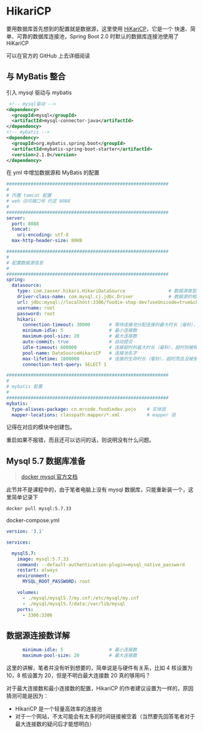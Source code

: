 # HikariCP

要用数据库首先想到的配置就是数据源，这里使用 [HiKariCP](https://github.com/brettwooldridge/HikariCP)，它是一个 快速、简单、可靠的数据库连接池，Spring Boot 2.0 时默认的数据库连接池使用了 HiKariCP

可以在官方的 GitHub 上去详细阅读

## 与 MyBatis 整合

引入 mysql 驱动与 mybatis

```xml
 <!-- mysql驱动 -->
<dependency>
  <groupId>mysql</groupId>
  <artifactId>mysql-connector-java</artifactId>
</dependency>
<!-- mybatis -->
<dependency>
  <groupId>org.mybatis.spring.boot</groupId>
  <artifactId>mybatis-spring-boot-starter</artifactId>
  <version>2.1.0</version>
</dependency>
```

在 yml 中增加数据源和 MyBatis 的配置

```yml
############################################################
#
# 内置 tomcat 配置
# web 访问端口号 约定 8088
#
############################################################
server:
  port: 8088
  tomcat:
    uri-encoding: utf-8
  max-http-header-size: 80KB

############################################################
#
# 配置数据源信息
#
############################################################
spring:
  datasource:
    type: com.zaxxer.hikari.HikariDataSource                # 数据源类型：HikariCP
    driver-class-name: com.mysql.cj.jdbc.Driver             # 数据源的相关配置
    url: jdbc:mysql://localhost:3306/foodie-shop-dev?useUnicode=true&characterEncoding=UTF-8&autoReconnect=true
    username: root
    password: root
    hikari:
      connection-timeout: 30000       # 等待连接池分配连接的最大时长（毫秒），超过这个时长还没可用的连接则发生SQ
      minimum-idle: 5                 # 最小连接数
      maximum-pool-size: 20           # 最大连接数
      auto-commit: true               # 自动提交
      idle-timeout: 600000            # 连接超时的最大时长（毫秒），超时则被释放（retired），默认:10分钟
      pool-name: DateSourceHikariCP   # 连接池名字
      max-lifetime: 1800000           # 连接的生命时长（毫秒），超时而且没被使用则被释放（retired），默认:30分钟
      connection-test-query: SELECT 1

############################################################
#
# mybatis 配置
#
############################################################
mybatis:
  type-aliases-package: cn.mrcode.foodiedev.pojo    # 实体层
  mapper-locations: classpath:mapper/*.xml          # mapper 层
```

记得在对应的模块中创建包。

重启如果不报错，而且还可以访问的话，则说明没有什么问题。

## Mysql 5.7 数据库准备

> [docker mysql 官方文档](https://hub.docker.com/_/mysql/)

此节并不是课程中的，由于笔者电脑上没有 mysql 数据库，只能重新装一个，这里简单记录下

```bash
docker pull mysql:5.7.33
```

docker-compose.yml

```yml
version: '3.1'

services:

  mysql5.7:
    image: mysql:5.7.33
    command: --default-authentication-plugin=mysql_native_password
    restart: always
    environment:
      MYSQL_ROOT_PASSWORD: root

    volumes:
      - ./mysql/mysql5.7/my.cnf:/etc/mysql/my.cnf
      - ./mysql/mysql5.7/data:/var/lib/mysql
    ports:
      - 3306:3306
```

## 数据源连接数详解

```yml
      minimum-idle: 5                 # 最小连接数
      maximum-pool-size: 20           # 最大连接数
```

这里的讲解，笔者并没有听到想要的，简单说是与硬件有关系，比如 4 核设置为 10，8 核设置为 20，但是不明白最大连接数  20 真的够用吗？

对于最大连接数和最小连接数的配置，HikariCP 的作者建议设置为一样的，原因猜测可能是因为：

- HikariCP 是一个轻量高效率的连接池
- 对于一个网站，不太可能会有太多的时间链接被空着（当然要先回答笔者对于最大连接数的疑问后才能想明白）